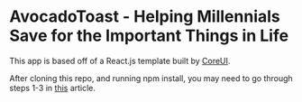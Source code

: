 # AvocadoToast - Helping Millennials Save for the Important Things in Life

This app is based off of a React.js template built by [CoreUI](https://github.com/mrholek/CoreUI-Free-Bootstrap-Admin-Template).

After cloning this repo, and running npm install, you may need to go through steps 1-3 in [this](https://stackoverflow.com/questions/39959900/npm-start-error-with-create-react-app) article.